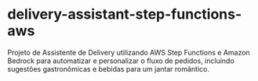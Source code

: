 # delivery-assistant-step-functions-aws
 Projeto de Assistente de Delivery utilizando AWS Step Functions e Amazon Bedrock para automatizar e personalizar o fluxo de pedidos, incluindo sugestões gastronômicas e bebidas para um jantar romântico.
